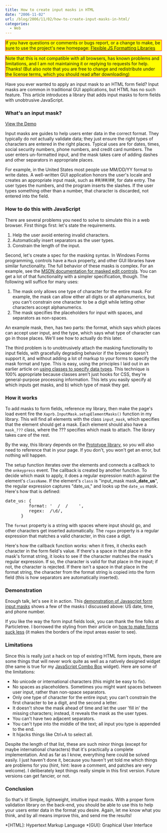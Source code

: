 ```yaml
---
title: How to create input masks in HTML
date: "2006-11-02"
url: /blog/2006/11/02/how-to-create-input-masks-in-html/
categories:
  - Web
---
```


<p style="border:solid red 1px; background:yellow">
  If you have questions or comments or bugs report, or a change to make, be sure to use the project's new homepage: <a href="http://code.google.com/p/flexible-js-formatting/">Flexible JS Formatting Libraries</a>
</p>

<p style="border: 1px solid red; background: yellow">
  Note that this is not compatible with all browsers, has known problems and limitations, and I am not maintaining it or replying to requests for help. Thanks! (But also note that you are free to change and redistribute under the license terms, which you should read after downloading)
</p>

Have you ever wanted to apply an input mask to an HTML form field? Input masks are common in traditional GUI applications, but HTML has no such feature. This article introduces a library that adds input masks to form fields with unobtrusive JavaScript.

### What's an input mask?

<p class="demo">
  <a href="/html-input-mask/html-form-input-mask.html">View the Demo</a>
</p>

Input masks are guides to help users enter data in the correct format. They typically do *not* actually validate data; they just ensure the right types of characters are entered in the right places. Typical uses are for dates, times, social security numbers, phone numbers, and credit card numbers. The user enters un-formatted input, and the mask takes care of adding dashes and other separators in appropriate places.

For example, in the United States most people use MM/DD/YY format to write dates. A well-written GUI application honors the user's locale and creates an appropriate input mask, such as ##/##/##, for date entry. The user types the numbers, and the program inserts the slashes. If the user types something other than a number, that character is discarded, not entered into the field.

### How to do this with JavaScript

There are several problems you need to solve to simulate this in a web browser. First things first: let's state the requirements.

1.  Help the user avoid entering invalid characters.
2.  Automatically insert separators as the user types.
3.  Constrain the length of the input.

Second, let's create a spec for the masking syntax. In Windows Forms programming, controls have a `Mask` property, and other GUI libraries have similar functionality. The full behavior of these masks is complex. For an example, see the [MSDN documentation for masked edit controls][1]. You can get a lot of that functionality with a simpler specification, though. The following will suffice for many uses:

1.  The mask only allows one type of character for the entire mask. For example, the mask can allow either all digits or all alphanumerics, but you can't constrain one character to be a digit while letting other characters accept alphanumerics.
2.  The mask specifies the placeholders for input with spaces, and separators as non-spaces.

An example mask, then, has two parts: the format, which says which places can accept user input, and the type, which says what type of character can go in those places. We'll see how to actually do this later.

The third problem is to unobtrusively attach the masking functionality to input fields, with gracefully degrading behavior if the browser doesn't support it, and without adding a lot of markup to your forms to specify the mask format and type. This is easy, using the principles I laid out in an earlier article on [using classes to specify data types][2]. This technique is 100% appropriate because classes aren't just hooks for CSS, they're general-purpose processing information. This lets you easily specify a) which inputs get masks, and b) which type of mask they get.

### How it works

To add masks to form fields, reference my library, then make the page's load event fire the `Xaprb.InputMask.setupElementMasks()` function in my library. This will find all elements with the class `input_mask`, which specifies that the element should get a mask. Each element should also have a `mask_???` class, where the ??? specifies which mask to attach. The library takes care of the rest.

By the way, this library depends on the [Prototype library][3], so you will also need to reference that in your page. If you don't, you won't get an error, but nothing will happen.

The setup function iterates over the elements and connects a callback to the `onkeypress` event. The callback is created by another function. To decide which mask to apply, it does a regular expression match against the element's `className`. If the element's `class` is "input\_mask mask\_**date_us**", the regular expression captures "date_us," and looks up the `date_us` mask. Here's how that is defined:

<pre>date_us: {
         format: '  /  /    ',
         regex:  /\d/,
      }</pre>

The `format` property is a string with spaces where input should go, and other characters get inserted automatically. The `regex` property is a regular expression that matches a valid character, in this case a digit.

Here's how the callback function works: when it fires, it checks each character in the form field's value. If there's a space in that place in the mask's format string, it looks to see if the character matches the mask's regular expression. If so, the character is valid for that place in the input; if not, the character is rejected. If there isn't a space in that place in the format string, the character from the format string is copied into the form field (this is how separators are automatically inserted).

### Demonstration

Enough talk, let's see it in action. This [demonstration of Javascript form input masks][4] shows a few of the masks I discussed above: US date, time, and phone number.

If you like the way the form input fields look, you can thank the fine folks at Particletree. I borrowed the styling from their article on [how to make forms suck less][5] (it makes the borders of the input areas easier to see).

### Limitations

Since this is really just a hack on top of existing HTML form inputs, there are some things that will never work quite as well as a natively designed widget (the same is true for my [JavaScript Combo Box][6] widget). Here are some of the limitations:

*   No unicode or international characters (this might be easy to fix).
*   No spaces as placeholders. Sometimes you might want spaces between user input, rather than non-space separators.
*   Only one type of character for the entire input; you can't constrain the first character to be a digit, and the second a letter.
*   It doesn't show the mask ahead of time and let the user 'fill in' the missing characters; instead, it reveals the mask as the user types.
*   You can't have two adjacent separators.
*   You can't type into the middle of the text; all input you type is appended to the end.
*   It hijacks things like Ctrl+A to select all.

Despite the length of that list, these are such minor things (except for maybe international characters) that it's practically a complete implementation. And as far as I know, everything here could be solved easily. I just haven't done it, because you haven't yet told me which things are problems for you (hint, hint: leave a comment, and patches are very welcome). I deliberately kept things really simple in this first version. Future versions can get fancier, or not.

### Conclusion

So that's it! Simple, lightweight, intuitive input masks. With a proper form validation library on the back-end, you should be able to use this to help your users enter data in the format you desire. Again, let me know what you think, and by all means improve this, and send me the results!

 *[HTML]: Hypertext Markup Language
 *[GUI]: Graphical User Interface

 [1]: http://msdn.microsoft.com/en-us/masked/html/vbproMask_MEdit.asp
 [2]: /blog/2006/01/02/tables-and-data-part-1/
 [3]: http://prototype.conio.net/
 [4]: http://www.xaprb.com/html-input-mask/html-form-input-mask.html
 [5]: http://particletree.com/notebook/how-to-make-firefox-forms-suck-less/
 [6]: /blog/2005/09/29/javascript-combo-box/
